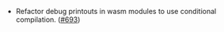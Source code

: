 - Refactor debug printouts in wasm modules to use conditional compilation.
  ([#693](https://github.com/anoma/anoma/pull/693))
